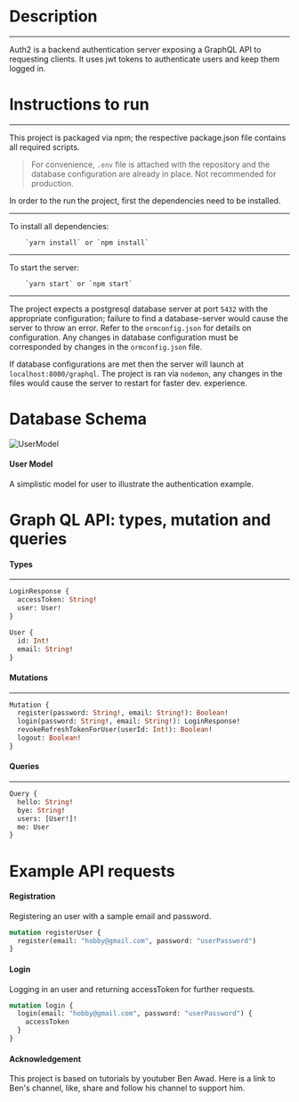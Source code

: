 # Description

---

Auth2 is a backend authentication server exposing a GraphQL API to requesting clients. It uses jwt tokens to authenticate users and keep them logged in.

# Instructions to run

---

This project is packaged via npm; the respective package.json file contains all required scripts.

> For convenience, `.env` file is attached with the repository and the database configuration are already in place. Not recommended for production.

In order to the run the project, first the dependencies need to be installed.

---

To install all dependencies:

```
    `yarn install` or `npm install`
```

---

To start the server:

```
    `yarn start` or `npm start`
```

---

The project expects a postgresql database server at port `5432` with the appropriate configuration; failure to find a database-server would cause the server to throw an error. Refer to the `ormconfig.json` for details on configuration. Any changes in database configuration must be corresponded by changes in the `ormconfig.json` file.

If database configurations are met then the server will launch at `localhost:8000/graphql`. The project is ran via `nodemon`, any changes in the files would cause the server to restart for faster dev. experience.

# Database Schema

![UserModel](https://i.ibb.co/9W1MhsR/User-Model-1.jpg)

#### User Model

A simplistic model for user to illustrate the authentication example.

# Graph QL API: types, mutation and queries

#### Types

---

```graphql
LoginResponse {
  accessToken: String!
  user: User!
}
```

```graphql
User {
  id: Int!
  email: String!
}
```

#### Mutations

---

```graphql
Mutation {
  register(password: String!, email: String!): Boolean!
  login(password: String!, email: String!): LoginResponse!
  revokeRefreshTokenForUser(userId: Int!): Boolean!
  logout: Boolean!
}
```

#### Queries

---

```graphql
Query {
  hello: String!
  bye: String!
  users: [User!]!
  me: User
}
```

# Example API requests

#### Registration

Registering an user with a sample email and password.

```graphql
mutation registerUser {
  register(email: "hobby@gmail.com", password: "userPassword")
}
```

#### Login

Logging in an user and returning accessToken for further requests.

```graphql
mutation login {
  login(email: "hobby@gmail.com", password: "userPassword") {
    accessToken
  }
}
```

#### Acknowledgement

This project is based on tutorials by youtuber Ben Awad. Here is a link to Ben's channel, like, share and follow his channel to support him.

